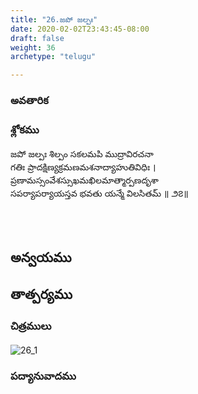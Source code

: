 ```yaml
---
title: "26.జపో జల్పః"
date: 2020-02-02T23:43:45-08:00
draft: false
weight: 36
archetype: "telugu"

---
```


### అవతారిక


### శ్లోకము

జపో జల్పః శిల్పం సకలమపి ముద్రావిరచనా
<br/>గతిః ప్రాదక్షిణ్యక్రమణమశనాద్యాహుతివిధిః ।
<br/>ప్రణామస్సంవేశస్సుఖమఖిలమాత్మార్పణదృశా
<br/>సపర్యాపర్యాయస్తవ భవతు యన్మే విలసితమ్ ॥ ౨౭॥
<br/>

<br/><br/>

## అన్వయము 


## తాత్పర్యము 

### చిత్రములు 

![26_1](/images/sl/manual/SL_V26.jpg)

### పద్యానువాదము
